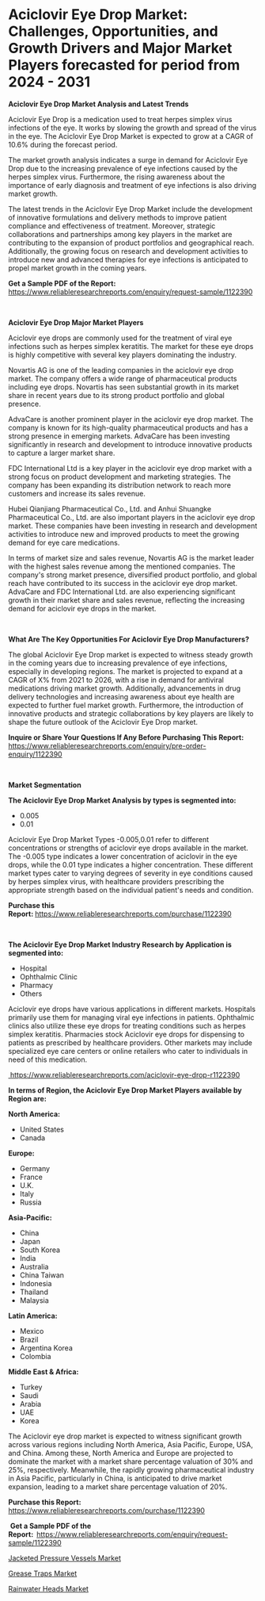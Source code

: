 <p><h1>Aciclovir Eye Drop Market: Challenges, Opportunities, and Growth Drivers and Major Market Players forecasted for period from 2024 - 2031</h1></p><p><strong>Aciclovir Eye Drop Market Analysis and Latest Trends</strong></p>
<p><p>Aciclovir Eye Drop is a medication used to treat herpes simplex virus infections of the eye. It works by slowing the growth and spread of the virus in the eye. The Aciclovir Eye Drop Market is expected to grow at a CAGR of 10.6% during the forecast period. </p><p>The market growth analysis indicates a surge in demand for Aciclovir Eye Drop due to the increasing prevalence of eye infections caused by the herpes simplex virus. Furthermore, the rising awareness about the importance of early diagnosis and treatment of eye infections is also driving market growth. </p><p>The latest trends in the Aciclovir Eye Drop Market include the development of innovative formulations and delivery methods to improve patient compliance and effectiveness of treatment. Moreover, strategic collaborations and partnerships among key players in the market are contributing to the expansion of product portfolios and geographical reach. Additionally, the growing focus on research and development activities to introduce new and advanced therapies for eye infections is anticipated to propel market growth in the coming years.</p></p>
<p><strong>Get a Sample PDF of the Report:&nbsp;</strong> <a href="https://www.reliableresearchreports.com/enquiry/request-sample/1122390">https://www.reliableresearchreports.com/enquiry/request-sample/1122390</a></p>
<p>&nbsp;</p>
<p><strong>Aciclovir Eye Drop Major Market Players</strong></p>
<p><p>Aciclovir eye drops are commonly used for the treatment of viral eye infections such as herpes simplex keratitis. The market for these eye drops is highly competitive with several key players dominating the industry. </p><p>Novartis AG is one of the leading companies in the aciclovir eye drop market. The company offers a wide range of pharmaceutical products including eye drops. Novartis has seen substantial growth in its market share in recent years due to its strong product portfolio and global presence. </p><p>AdvaCare is another prominent player in the aciclovir eye drop market. The company is known for its high-quality pharmaceutical products and has a strong presence in emerging markets. AdvaCare has been investing significantly in research and development to introduce innovative products to capture a larger market share.</p><p>FDC International Ltd is a key player in the aciclovir eye drop market with a strong focus on product development and marketing strategies. The company has been expanding its distribution network to reach more customers and increase its sales revenue.</p><p>Hubei Qianjiang Pharmaceutical Co., Ltd. and Anhui Shuangke Pharmaceutical Co., Ltd. are also important players in the aciclovir eye drop market. These companies have been investing in research and development activities to introduce new and improved products to meet the growing demand for eye care medications.</p><p>In terms of market size and sales revenue, Novartis AG is the market leader with the highest sales revenue among the mentioned companies. The company's strong market presence, diversified product portfolio, and global reach have contributed to its success in the aciclovir eye drop market. AdvaCare and FDC International Ltd. are also experiencing significant growth in their market share and sales revenue, reflecting the increasing demand for aciclovir eye drops in the market.</p></p>
<p>&nbsp;</p>
<p><strong>What Are The Key Opportunities For Aciclovir Eye Drop Manufacturers?</strong></p>
<p><p>The global Aciclovir Eye Drop market is expected to witness steady growth in the coming years due to increasing prevalence of eye infections, especially in developing regions. The market is projected to expand at a CAGR of X% from 2021 to 2026, with a rise in demand for antiviral medications driving market growth. Additionally, advancements in drug delivery technologies and increasing awareness about eye health are expected to further fuel market growth. Furthermore, the introduction of innovative products and strategic collaborations by key players are likely to shape the future outlook of the Aciclovir Eye Drop market.</p></p>
<p><strong>Inquire or Share Your Questions If Any Before Purchasing This Report:</strong> <a href="https://www.reliableresearchreports.com/enquiry/pre-order-enquiry/1122390">https://www.reliableresearchreports.com/enquiry/pre-order-enquiry/1122390</a></p>
<p>&nbsp;</p>
<p><strong>Market Segmentation</strong></p>
<p><strong>The Aciclovir Eye Drop Market Analysis by types is segmented into:</strong></p>
<p><ul><li>0.005</li><li>0.01</li></ul></p>
<p><p>Aciclovir Eye Drop Market Types -0.005,0.01 refer to different concentrations or strengths of aciclovir eye drops available in the market. The -0.005 type indicates a lower concentration of aciclovir in the eye drops, while the 0.01 type indicates a higher concentration. These different market types cater to varying degrees of severity in eye conditions caused by herpes simplex virus, with healthcare providers prescribing the appropriate strength based on the individual patient's needs and condition.</p></p>
<p><strong>Purchase this Report:&nbsp;</strong><a href="https://www.reliableresearchreports.com/purchase/1122390">https://www.reliableresearchreports.com/purchase/1122390</a></p>
<p>&nbsp;</p>
<p><strong>The Aciclovir Eye Drop Market Industry Research by Application is segmented into:</strong></p>
<p><ul><li>Hospital</li><li>Ophthalmic Clinic</li><li>Pharmacy</li><li>Others</li></ul></p>
<p><p>Aciclovir eye drops have various applications in different markets. Hospitals primarily use them for managing viral eye infections in patients. Ophthalmic clinics also utilize these eye drops for treating conditions such as herpes simplex keratitis. Pharmacies stock Aciclovir eye drops for dispensing to patients as prescribed by healthcare providers. Other markets may include specialized eye care centers or online retailers who cater to individuals in need of this medication.</p></p>
<p><a href="https://www.reliableresearchreports.com/aciclovir-eye-drop-r1122390">&nbsp;https://www.reliableresearchreports.com/aciclovir-eye-drop-r1122390</a></p>
<p><strong>In terms of Region, the Aciclovir Eye Drop Market Players available by Region are:</strong></p>
<p>
    <p> <strong> North America: </strong>
        <ul>
            <li>United States</li>
            <li>Canada</li>
        </ul>
        </p> 
    <p> <strong> Europe: </strong>
        <ul>
            <li>Germany</li>
            <li>France</li>
            <li>U.K.</li>
            <li>Italy</li>
            <li>Russia</li>
        </ul>
        </p> 
    <p> <strong> Asia-Pacific: </strong>
        <ul>
            <li>China</li>
            <li>Japan</li>
            <li>South Korea</li>
            <li>India</li>
            <li>Australia</li>
            <li>China Taiwan</li>
            <li>Indonesia</li>
            <li>Thailand</li>
            <li>Malaysia</li>
        </ul>
        </p> 
    <p> <strong> Latin America: </strong>
        <ul>
            <li>Mexico</li>
            <li>Brazil</li>
            <li>Argentina Korea</li>
            <li>Colombia</li>
        </ul>
        </p> 
    <p> <strong> Middle East & Africa: </strong>
        <ul>
            <li>Turkey</li>
            <li>Saudi</li>
            <li>Arabia</li>
            <li>UAE</li>
            <li>Korea</li>
        </ul>
    </p>
    </p>
<p><p>The Aciclovir eye drop market is expected to witness significant growth across various regions including North America, Asia Pacific, Europe, USA, and China. Among these, North America and Europe are projected to dominate the market with a market share percentage valuation of 30% and 25%, respectively. Meanwhile, the rapidly growing pharmaceutical industry in Asia Pacific, particularly in China, is anticipated to drive market expansion, leading to a market share percentage valuation of 20%.</p></p>
<p><strong>Purchase this Report: </strong><a href="https://www.reliableresearchreports.com/purchase/1122390">https://www.reliableresearchreports.com/purchase/1122390</a></p>
<p>&nbsp;<strong>Get a Sample PDF of the Report:&nbsp;&nbsp;</strong><a href="https://www.reliableresearchreports.com/enquiry/request-sample/1122390">https://www.reliableresearchreports.com/enquiry/request-sample/1122390</a></p>
<p><strong></strong></p>
<p><p><a href="https://www.linkedin.com/pulse/jacketed-pressure-vessels-market-furnishes-information-uxnae">Jacketed Pressure Vessels Market</a></p><p><a href="https://www.linkedin.com/pulse/grease-traps-market-research-report-its-history-forecast-2024-yubse">Grease Traps Market</a></p><p><a href="https://www.linkedin.com/pulse/rainwater-heads-market-exploring-share-trends-future-growth-gnoje">Rainwater Heads Market</a></p></p>